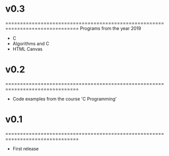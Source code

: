 # v0.3
===============================================================================
Programs from the year 2019

* C
* Algorithms and C
* HTML Canvas

# v0.2
===============================================================================
* Code examples from the course 'C Programming'

# v0.1
===============================================================================
* First release
